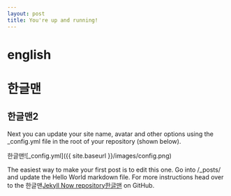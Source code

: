 ```yaml
---
layout: post
title: You're up and running!
---
```


english
=====

한글맨
=====

한글맨2
-----

Next you can update your site name, avatar and other options using the _config.yml file in the root of your repository (shown below).

한글맨![_config.yml]({{ site.baseurl }}/images/config.png)

The easiest way to make your first post is to edit this one. Go into /_posts/ and update the Hello World markdown file. For more instructions head over to the 한글맨[Jekyll Now repository한글맨](https://github.com/barryclark/jekyll-now) on GitHub.
